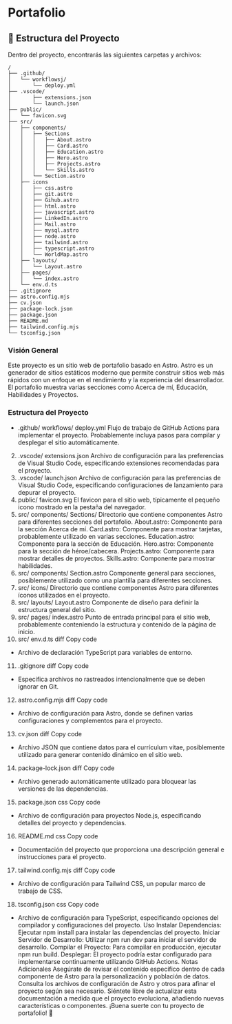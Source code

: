# Portafolio

## 🚀 Estructura del Proyecto

Dentro del proyecto, encontrarás las siguientes carpetas y archivos:

```text
/
├── .github/
│   └── workflowsj/
│       └── deploy.yml
├── .vscode/
│       ├── extensions.json
│       └── launch.json
├── public/
│   └── favicon.svg
├── src/
│   ├── components/
│   │   ├── Sections
│   │   │   ├── About.astro
│   │   │   ├── Card.astro
│   │   │   ├── Education.astro
│   │   │   ├── Hero.astro
│   │   │   ├── Projects.astro
│   │   │   └── Skills.astro
│   │   └── Section.astro
│   ├── icons
│   │   ├── css.astro
│   │   ├── git.astro
│   │   ├── Gihub.astro
│   │   ├── html.astro
│   │   ├── javascript.astro
│   │   ├── LinkedIn.astro
│   │   ├── Mail.astro
│   │   ├── mysql.astro
│   │   ├── node.astro
│   │   ├── tailwind.astro
│   │   ├── typescript.astro
│   │   └── WorldMap.astro
│   ├── layouts/
│   │   └── Layout.astro
│   ├── pages/
│   │   └── index.astro
│   └── env.d.ts
├── .gitignore 
├── astro.config.mjs
├── cv.json
├── package-lock.json 
├── package.json
├── README.md
├── tailwind.config.mjs
└── tsconfig.json
```

### Visión General
Este proyecto es un sitio web de portafolio basado en Astro. Astro es un generador de sitios estáticos moderno que permite construir sitios web más rápidos con un enfoque en el rendimiento y la experiencia del desarrollador. El portafolio muestra varias secciones como Acerca de mí, Educación, Habilidades y Proyectos.

### Estructura del Proyecto
* .github/ workflows/ deploy.yml
Flujo de trabajo de GitHub Actions para implementar el proyecto. Probablemente incluya pasos para compilar y desplegar el sitio automáticamente.
2. .vscode/ extensions.json
Archivo de configuración para las preferencias de Visual Studio Code, especificando extensiones recomendadas para el proyecto.
3. .vscode/ launch.json
Archivo de configuración para las preferencias de Visual Studio Code, especificando configuraciones de lanzamiento para depurar el proyecto.
4. public/ favicon.svg
El favicon para el sitio web, típicamente el pequeño icono mostrado en la pestaña del navegador.
5. src/ components/ Sections/
Directorio que contiene componentes Astro para diferentes secciones del portafolio.
About.astro: Componente para la sección Acerca de mí.
Card.astro: Componente para mostrar tarjetas, probablemente utilizado en varias secciones.
Education.astro: Componente para la sección de Educación.
Hero.astro: Componente para la sección de héroe/cabecera.
Projects.astro: Componente para mostrar detalles de proyectos.
Skills.astro: Componente para mostrar habilidades.
6. src/ components/ Section.astro
Componente general para secciones, posiblemente utilizado como una plantilla para diferentes secciones.
7. src/ icons/
Directorio que contiene componentes Astro para diferentes íconos utilizados en el proyecto.
8. src/ layouts/ Layout.astro
Componente de diseño para definir la estructura general del sitio.
9. src/ pages/ index.astro
Punto de entrada principal para el sitio web, probablemente conteniendo la estructura y contenido de la página de inicio.
10. src/ env.d.ts
diff
Copy code
- Archivo de declaración TypeScript para variables de entorno.
11. .gitignore
diff
Copy code
- Especifica archivos no rastreados intencionalmente que se deben ignorar en Git.
12. astro.config.mjs
diff
Copy code
- Archivo de configuración para Astro, donde se definen varias configuraciones y complementos para el proyecto.
13. cv.json
diff
Copy code
- Archivo JSON que contiene datos para el currículum vitae, posiblemente utilizado para generar contenido dinámico en el sitio web.
14. package-lock.json
diff
Copy code
- Archivo generado automáticamente utilizado para bloquear las versiones de las dependencias.
15. package.json
css
Copy code
- Archivo de configuración para proyectos Node.js, especificando detalles del proyecto y dependencias.
16. README.md
css
Copy code
- Documentación del proyecto que proporciona una descripción general e instrucciones para el proyecto.
17. tailwind.config.mjs
diff
Copy code
- Archivo de configuración para Tailwind CSS, un popular marco de trabajo de CSS.
18. tsconfig.json
css
Copy code
- Archivo de configuración para TypeScript, especificando opciones del compilador y configuraciones del proyecto.
Uso
Instalar Dependencias: Ejecutar npm install para instalar las dependencias del proyecto.
Iniciar Servidor de Desarrollo: Utilizar npm run dev para iniciar el servidor de desarrollo.
Compilar el Proyecto: Para compilar en producción, ejecutar npm run build.
Desplegar: El proyecto podría estar configurado para implementarse continuamente utilizando GitHub Actions.
Notas Adicionales
Asegúrate de revisar el contenido específico dentro de cada componente de Astro para la personalización y población de datos.
Consulta los archivos de configuración de Astro y otros para afinar el proyecto según sea necesario.
Siéntete libre de actualizar esta documentación a medida que el proyecto evoluciona, añadiendo nuevas características o componentes. ¡Buena suerte con tu proyecto de portafolio! 🚀
